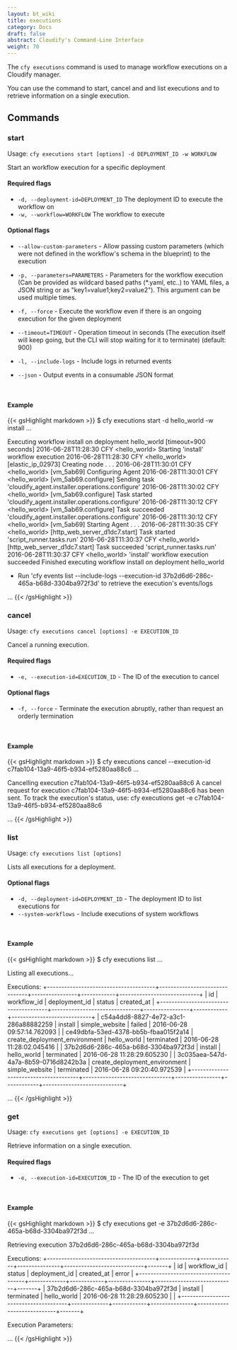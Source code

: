 ```yaml
---
layout: bt_wiki
title: executions
category: Docs
draft: false
abstract: Cloudify's Command-Line Interface
weight: 70
---
```


The `cfy executions` command is used to manage workflow executions on a Cloudify manager.

You can use the command to start, cancel and and list executions and to retrieve information on a single execution.


## Commands

### start

Usage: `cfy executions start [options] -d DEPLOYMENT_ID -w WORKFLOW`

Start an workflow execution for a specific deployment 

#### Required flags

* `-d, --deployment-id=DEPLOYMENT_ID`
                        The deployment ID to execute the workflow on
* `-w, --workflow=WORKFLOW`
                        The workflow to execute

#### Optional flags

* `--allow-custom-parameters` -
                        Allow passing custom parameters (which were not
                        defined in the workflow's schema in the blueprint) to
                        the execution

* `-p, --parameters=PARAMETERS` -
                        Parameters for the workflow execution (Can be provided
                        as wildcard based paths (*.yaml, etc..) to YAML files,
                        a JSON string or as "key1=value1;key2=value2"). This
                        argument can be used multiple times.
* `-f, --force` -          Execute the workflow even if there is an ongoing
                        execution for the given deployment
* `--timeout=TIMEOUT` -     Operation timeout in seconds (The execution itself
                        will keep going, but the CLI will stop waiting for it
                        to terminate) (default: 900)
* `-l, --include-logs` -   Include logs in returned events
* `--json` -               Output events in a consumable JSON format


&nbsp;
#### Example

{{< gsHighlight  markdown  >}}
$ cfy executions start -d hello_world -w install
...

Executing workflow install on deployment hello_world [timeout=900 seconds]
2016-06-28T11:28:30 CFY <hello_world> Starting 'install' workflow execution
2016-06-28T11:28:30 CFY <hello_world> [elastic_ip_02973] Creating node
.
.
.
2016-06-28T11:30:01 CFY <hello_world> [vm_5ab69] Configuring Agent
2016-06-28T11:30:01 CFY <hello_world> [vm_5ab69.configure] Sending task 'cloudify_agent.installer.operations.configure'
2016-06-28T11:30:02 CFY <hello_world> [vm_5ab69.configure] Task started 'cloudify_agent.installer.operations.configure'
2016-06-28T11:30:12 CFY <hello_world> [vm_5ab69.configure] Task succeeded 'cloudify_agent.installer.operations.configure'
2016-06-28T11:30:12 CFY <hello_world> [vm_5ab69] Starting Agent
.
.
.
2016-06-28T11:30:35 CFY <hello_world> [http_web_server_d1dc7.start] Task started 'script_runner.tasks.run'
2016-06-28T11:30:37 CFY <hello_world> [http_web_server_d1dc7.start] Task succeeded 'script_runner.tasks.run'
2016-06-28T11:30:37 CFY <hello_world> 'install' workflow execution succeeded
Finished executing workflow install on deployment hello_world
* Run 'cfy events list --include-logs --execution-id 37b2d6d6-286c-465a-b68d-3304ba972f3d' to retrieve the execution's events/logs

...
{{< /gsHighlight >}}


### cancel

Usage: `cfy executions cancel [options] -e EXECUTION_ID` 

Cancel a running execution.

#### Required flags

* `-e, --execution-id=EXECUTION_ID` - The ID of the execution to cancel

#### Optional flags

* `-f, --force` - Terminate the execution abruptly, rather than request an orderly termination

&nbsp;
#### Example

{{< gsHighlight  markdown  >}}
$ cfy executions cancel --execution-id c7fab104-13a9-46f5-b934-ef5280aa88c6
...

Cancelling execution c7fab104-13a9-46f5-b934-ef5280aa88c6
A cancel request for execution c7fab104-13a9-46f5-b934-ef5280aa88c6 has been sent. To track the execution's status, use:
cfy executions get -e c7fab104-13a9-46f5-b934-ef5280aa88c6

...
{{< /gsHighlight >}}

### list

Usage: `cfy executions list [options]`

Lists all executions for a deployment.

#### Optional flags

* `-d, --deployment-id=DEPLOYMENT_ID` - The deployment ID to list executions for
* `--system-workflows` - Include executions of system workflows


&nbsp;
#### Example

{{< gsHighlight  markdown  >}}
$ cfy executions list
...

Listing all executions...

Executions:
+--------------------------------------+-------------------------------+----------------+------------+----------------------------+
|                  id                  |          workflow_id          | deployment_id  |   status   |         created_at         |
+--------------------------------------+-------------------------------+----------------+------------+----------------------------+
| c54a4dd8-8827-4e72-a3c1-286a88882259 |            install            | simple_website |   failed   | 2016-06-28 09:57:14.762093 |
| ce49dbfa-53ed-4378-bb5b-fbaa015f2a14 | create_deployment_environment |  hello_world   | terminated | 2016-06-28 11:28:02.045416 |
| 37b2d6d6-286c-465a-b68d-3304ba972f3d |            install            |  hello_world   | terminated | 2016-06-28 11:28:29.605230 |
| 3c035aea-547d-4a7a-8b59-0716d8242b3a | create_deployment_environment | simple_website | terminated | 2016-06-28 09:20:40.972539 |
+--------------------------------------+-------------------------------+----------------+------------+----------------------------+

...
{{< /gsHighlight >}}

### get

Usage: `cfy executions get [options] -e EXECUTION_ID`

Retrieve information on a single execution.

#### Required flags

* `-e, --execution-id=EXECUTION_ID` - The ID of the execution to get

&nbsp;
#### Example

{{< gsHighlight  markdown  >}}
$ cfy executions get -e 37b2d6d6-286c-465a-b68d-3304ba972f3d
...

Retrieving execution 37b2d6d6-286c-465a-b68d-3304ba972f3d

Executions:
+--------------------------------------+-------------+------------+---------------+----------------------------+-------+
|                  id                  | workflow_id |   status   | deployment_id |         created_at         | error |
+--------------------------------------+-------------+------------+---------------+----------------------------+-------+
| 37b2d6d6-286c-465a-b68d-3304ba972f3d |   install   | terminated |  hello_world  | 2016-06-28 11:28:29.605230 |       |
+--------------------------------------+-------------+------------+---------------+----------------------------+-------+

Execution Parameters:

...
{{< /gsHighlight >}}